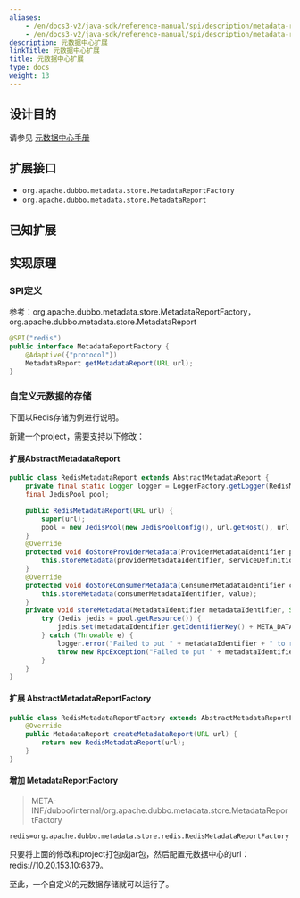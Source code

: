 ```yaml
---
aliases:
    - /en/docs3-v2/java-sdk/reference-manual/spi/description/metadata-report/
    - /en/docs3-v2/java-sdk/reference-manual/spi/description/metadata-report/
description: 元数据中心扩展
linkTitle: 元数据中心扩展
title: 元数据中心扩展
type: docs
weight: 13
---
```







## 设计目的
请参见 [元数据中心手册](../../../metadata-center/overview/)

## 扩展接口

* `org.apache.dubbo.metadata.store.MetadataReportFactory`
* `org.apache.dubbo.metadata.store.MetadataReport`

## 已知扩展

## 实现原理

### SPI定义

参考：org.apache.dubbo.metadata.store.MetadataReportFactory，org.apache.dubbo.metadata.store.MetadataReport

```java
@SPI("redis")
public interface MetadataReportFactory {
    @Adaptive({"protocol"})
    MetadataReport getMetadataReport(URL url);
}
```



### 自定义元数据的存储

下面以Redis存储为例进行说明。

新建一个project，需要支持以下修改：

#### 扩展AbstractMetadataReport

```java
public class RedisMetadataReport extends AbstractMetadataReport {
    private final static Logger logger = LoggerFactory.getLogger(RedisMetadataReport.class);
    final JedisPool pool;

    public RedisMetadataReport(URL url) {
        super(url);
        pool = new JedisPool(new JedisPoolConfig(), url.getHost(), url.getPort());
    }
    @Override
    protected void doStoreProviderMetadata(ProviderMetadataIdentifier providerMetadataIdentifier, String serviceDefinitions) {
        this.storeMetadata(providerMetadataIdentifier, serviceDefinitions);
    }
    @Override
    protected void doStoreConsumerMetadata(ConsumerMetadataIdentifier consumerMetadataIdentifier, String value) {
        this.storeMetadata(consumerMetadataIdentifier, value);
    }
    private void storeMetadata(MetadataIdentifier metadataIdentifier, String v) {
        try (Jedis jedis = pool.getResource()) {
            jedis.set(metadataIdentifier.getIdentifierKey() + META_DATA_SOTRE_TAG, v);
        } catch (Throwable e) {
            logger.error("Failed to put " + metadataIdentifier + " to redis " + v + ", cause: " + e.getMessage(), e);
            throw new RpcException("Failed to put " + metadataIdentifier + " to redis " + v + ", cause: " + e.getMessage(), e);
        }
    }
}
```

#### 扩展 AbstractMetadataReportFactory

```java
public class RedisMetadataReportFactory extends AbstractMetadataReportFactory {
    @Override
    public MetadataReport createMetadataReport(URL url) {
        return new RedisMetadataReport(url);
    }
}
```

#### 增加 MetadataReportFactory

> META-INF/dubbo/internal/org.apache.dubbo.metadata.store.MetadataReportFactory

```properties
redis=org.apache.dubbo.metadata.store.redis.RedisMetadataReportFactory
```

只要将上面的修改和project打包成jar包，然后配置元数据中心的url：redis://10.20.153.10:6379。

至此，一个自定义的元数据存储就可以运行了。
